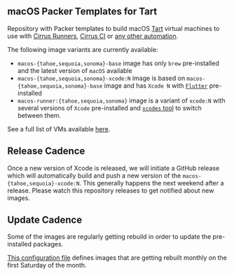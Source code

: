 ## macOS Packer Templates for Tart

Repository with Packer templates to build macOS [Tart](https://tart.run/) virtual machines to use with [Cirrus Runners](https://cirrus-runners.app/),
[Cirrus CI](https://cirrus-ci.org/guide/macOS/) or [any other automation](https://tart.run/integrations/cirrus-cli/).

The following image variants are currently available:

* `macos-{tahoe,sequoia,sonoma}-base` image has only `brew` pre-installed and the latest version of `macOS` available
* `macos-{tahoe,sequoia,sonoma}-xcode:N` image is based on `macos-{tahoe,sequoia,sonoma}-base` image and has `Xcode N` with [`Flutter`](https://flutter.dev/) pre-installed
* `macos-runner:{tahoe,sequoia,sonoma}` image is a variant of `xcode:N` with several versions of `Xcode` pre-installed and [`xcodes` tool](https://github.com/XcodesOrg/xcodes) to switch between them.

See a full list of VMs available [here](https://github.com/orgs/cirruslabs/packages?tab=packages&q=macos-).

## Release Cadence

Once a new version of Xcode is released, we will initiate a GitHub release which will automatically build and push
a new version of the `macos-{tahoe,sequoia}-xcode:N`. This generally happens the next weekend after a release.
Please watch this repository releases to get notified about new images.

## Update Cadence

Some of the images are regularly getting rebuild in order to update the pre-installed packages. 

[This configuration file](.ci/cirrus.release.yml) defines images that are getting rebuilt monthly on the first Saturday of the month.
